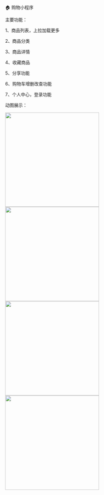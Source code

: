 🏠 购物小程序



主要功能：

1、商品列表，上拉加载更多

2、商品分类

3、商品详情

4、收藏商品

5、分享功能

6、购物车增删改查功能

7、个人中心，登录功能


动图展示：

<img src="https://i.loli.net/2020/05/31/hU6nfRiS9eyAbQN.gif" width = "300"  div align=center/>

<img src="https://i.loli.net/2020/05/31/EoyiZXtOeVU7gm3.gif" width = "300"  div align=center/>

<img src="https://i.loli.net/2020/05/31/lUCtQ4VRKc5SfMx.gif" width = "300"  div align=center/>

<img src="https://i.loli.net/2020/05/31/BGmUpCqFfzPyglR.gif" width = "300"  div align=center/>
